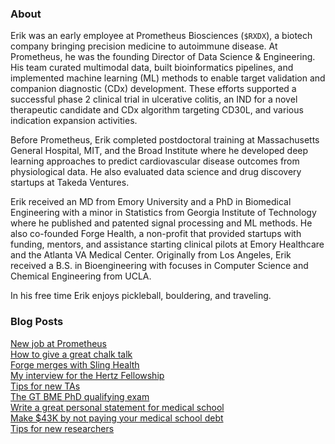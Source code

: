 ### About
Erik was an early employee at Prometheus Biosciences (`$RXDX`), a biotech company bringing precision medicine to autoimmune disease. At Prometheus, he was the founding Director of Data Science & Engineering. His team curated multimodal data, built bioinformatics pipelines, and implemented machine learning (ML) methods to enable target validation and companion diagnostic (CDx) development. These efforts supported a successful phase 2 clinical trial in ulcerative colitis, an IND for a novel therapeutic candidate and CDx algorithm targeting CD30L, and various indication expansion activities.

Before Prometheus, Erik completed postdoctoral training at Massachusetts General Hospital, MIT, and the Broad Institute where he developed deep learning approaches to predict cardiovascular disease outcomes from physiological data. He also evaluated data science and drug discovery startups at Takeda Ventures.

Erik received an MD from Emory University and a PhD in Biomedical Engineering with a minor in Statistics from Georgia Institute of Technology where he published and patented signal processing and ML methods. He also co-founded Forge Health, a non-profit that provided startups with funding, mentors, and assistance starting clinical pilots at Emory Healthcare and the Atlanta VA Medical Center. Originally from Los Angeles, Erik received a B.S. in Bioengineering with focuses in Computer Science and Chemical Engineering from UCLA.

In his free time Erik enjoys pickleball, bouldering, and traveling.

### Blog Posts
[New job at Prometheus](/posts/prometheus.md)  
[How to give a great chalk talk](/posts/chalk-talk.md)  
[Forge merges with Sling Health](/posts/forge.md)  
[My interview for the Hertz Fellowship](/posts/hertz-interview.md)  
[Tips for new TAs](/posts/tips-for-taing.md)  
[The GT BME PhD qualifying exam](/posts/gtbme-quals.md)  
[Write a great personal statement for medical school](/posts/ps.md)  
[Make $43K by not paying your medical school debt](/posts/roth.md)  
[Tips for new researchers](/posts/tips-for-researchers.md)
